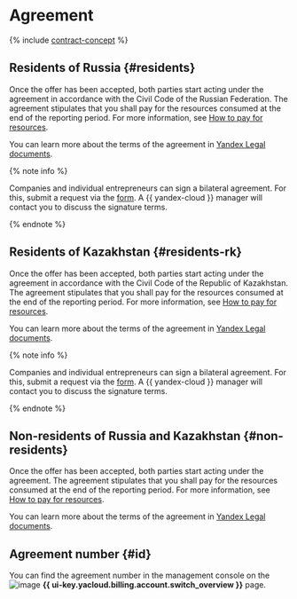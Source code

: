 # Agreement

{% include [contract-concept](../../_includes/billing/contract.md) %}


## Residents of Russia {#residents}

Once the offer has been accepted, both parties start acting under the agreement in accordance with the Civil Code of the Russian Federation. The agreement stipulates that you shall pay for the resources consumed at the end of the reporting period. For more information, see [How to pay for resources](../payment/index.md).

You can learn more about the terms of the agreement in [Yandex Legal documents](https://yandex.ru/legal/cloud_oferta/?lang=en).

{% note info %}

Companies and individual entrepreneurs can sign a bilateral agreement. For this, submit a request via the [form](#contact-form). A {{ yandex-cloud }} manager will contact you to discuss the signature terms.

{% endnote %}

## Residents of Kazakhstan {#residents-rk}

Once the offer has been accepted, both parties start acting under the agreement in accordance with the Civil Code of the Republic of Kazakhstan. The agreement stipulates that you shall pay for the resources consumed at the end of the reporting period. For more information, see [How to pay for resources](../payment/index.md).

You can learn more about the terms of the agreement in [Yandex Legal documents](https://yandex.com/legal/cloud_oferta_kz/?lang=en).

{% note info %}

Companies and individual entrepreneurs can sign a bilateral agreement. For this, submit a request via the [form](#contact-form). A {{ yandex-cloud }} manager will contact you to discuss the signature terms.

{% endnote %}

## Non-residents of Russia and Kazakhstan {#non-residents}

Once the offer has been accepted, both parties start acting under the agreement. The agreement stipulates that you shall pay for the resources consumed at the end of the reporting period. For more information, see [How to pay for resources](../payment/index.md).

You can learn more about the terms of the agreement in [Yandex Legal documents](https://yandex.com/legal/cloud_customer_agreement/?lang=en).

## Agreement number {#id}

You can find the agreement number in the management console on the ![image](../../_assets/console-icons/flag.svg) **{{ ui-key.yacloud.billing.account.switch_overview }}** page.
